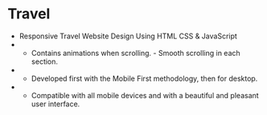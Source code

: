 # Travel
- Responsive Travel Website Design Using HTML CSS & JavaScript
-  - Contains animations when scrolling. - Smooth scrolling in each section. 
-  - Developed first with the Mobile First methodology, then for desktop.
-  - Compatible with all mobile devices and with a beautiful and pleasant user interface.
